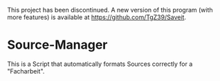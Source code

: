 This project has been discontinued.
A new version of this program (with more features) is available at https://github.com/TgZ39/Saveit.

# Source-Manager

This is a Script that automatically formats Sources correctly for a "Facharbeit".
